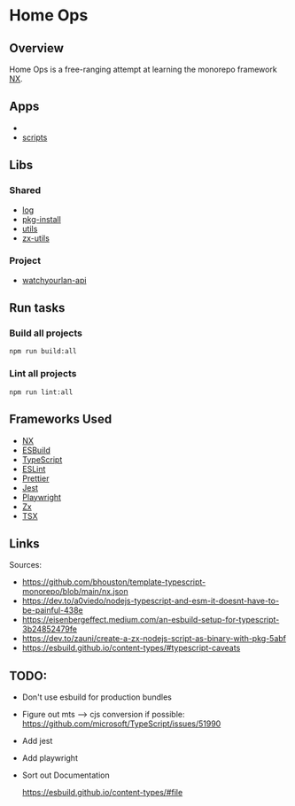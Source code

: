 
# Home Ops

## Overview

Home Ops is a free-ranging attempt at learning the monorepo framework [NX](https://nx.dev/).  

## Apps

- [](watchyourlan-api_README.md)
- [scripts](scripts_README.md)

## Libs

### Shared

- [log](log_README.md)
- [pkg-install](pkg-install_README.md)
- [utils](utils_README.md)
- [zx-utils](zx-utils_README.md)

### Project

- [watchyourlan-api](watchyourlan-api_README.md)

## Run tasks

### Build all projects

```shell
npm run build:all
```
### Lint all projects
```shell
npm run lint:all
```

## Frameworks Used

- [NX](https://nx.dev/)
- [ESBuild](https://esbuild.github.io/)
- [TypeScript](https://www.typescriptlang.org/)
- [ESLint](https://eslint.org/)
- [Prettier](https://prettier.io/)
- [Jest](https://jestjs.io/)
- [Playwright](https://playwright.dev/)
- [Zx](https://google.github.io/zx/)
- [TSX](https://tsx.is/)

## Links

Sources:

- https://github.com/bhouston/template-typescript-monorepo/blob/main/nx.json
- https://dev.to/a0viedo/nodejs-typescript-and-esm-it-doesnt-have-to-be-painful-438e
- https://eisenbergeffect.medium.com/an-esbuild-setup-for-typescript-3b24852479fe
- https://dev.to/zauni/create-a-zx-nodejs-script-as-binary-with-pkg-5abf
- https://esbuild.github.io/content-types/#typescript-caveats

## TODO:

- Don't use esbuild for production bundles
- Figure out mts --> cjs conversion if possible:  https://github.com/microsoft/TypeScript/issues/51990
- Add jest
- Add playwright
- Sort out Documentation

  https://esbuild.github.io/content-types/#file
